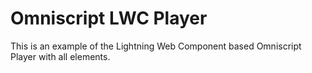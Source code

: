 # Omniscript LWC Player

This is an example of the Lightning Web Component based Omniscript Player with all elements.
